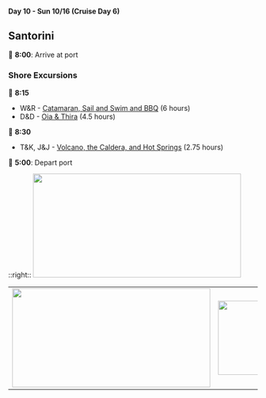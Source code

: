 #### Day 10 - Sun 10/16  (Cruise Day 6)
## **Santorini**

🚢 **8:00**: Arrive at port

### Shore Excursions
🏰 **8:15** 
* W&R - [Catamaran, Sail and Swim and BBQ](https://www.carnival.com/shore-excursions/santorini/catamaran-sail-and-swim--bbq-792010?selectedVariant=PR20221011010792010202210160815) (6 hours)
* D&D - [Oia & Thira](https://www.carnival.com/shore-excursions/santorini/oia--thira-792002?selectedVariant=PR20221011010792002202210160815) (4.5 hours)

🏰 **8:30**
* T&K, J&J - [Volcano, the Caldera, and Hot Springs](https://www.carnival.com/shore-excursions/santorini/volcano-the-caldera-and-hot-springs-792004?selectedVariant=PR20221011010792004202210160830) (2.75 hours)

🚢 **5:00**: Depart port

::right::
<img src="/santorini-oia-and-thira.jpg" height="210" width="420" style="margin:auto">

|     |     |
| --- | --- |
|<img src="/santorini-catamaran.jpg" height="200" width="400" style="margin:auto">|<img src="/santorini-caldera.jpg" height="150" width="300" style="margin:auto">|